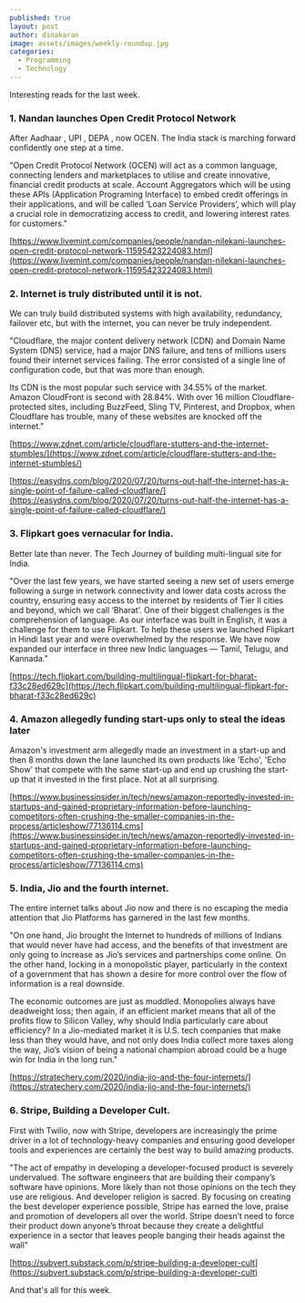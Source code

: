 ```yaml
---
published: true
layout: post
author: dinakaran
image: assets/images/weekly-roundup.jpg
categories:
  - Programming
  - Technology
---
```


Interesting reads for the last week.

### 1. Nandan launches Open Credit Protocol Network

After Aadhaar , UPI , DEPA , now OCEN. The India stack is marching forward confidently one step at a time. 

"Open Credit Protocol Network (OCEN) will act as a common language, connecting lenders and marketplaces to utilise and create innovative, financial credit products at scale. Account Aggregators which will be using these APIs (Application Programing Interface) to embed credit offerings in their applications, and will be called ‘Loan Service Providers’, which will play a crucial role in democratizing access to credit, and lowering interest rates for customers."

[https://www.livemint.com/companies/people/nandan-nilekani-launches-open-credit-protocol-network-11595423224083.html](https://www.livemint.com/companies/people/nandan-nilekani-launches-open-credit-protocol-network-11595423224083.html)

### 2. Internet is truly distributed until it is not. 

We can truly build distributed systems with high availability, redundancy, failover etc, but with the internet, you can never be truly independent. 

"Cloudflare, the major content delivery network (CDN) and Domain Name System (DNS) service, had a major DNS failure, and tens of millions users found their internet services failing. The error consisted of a single line of configuration code, but that was more than enough.

Its CDN is the most popular such service with 34.55% of the market. Amazon CloudFront is second with 28.84%. With over 16 million Cloudflare-protected sites, including BuzzFeed, Sling TV, Pinterest, and Dropbox, when Cloudflare has trouble, many of these websites are knocked off the internet."

[https://www.zdnet.com/article/cloudflare-stutters-and-the-internet-stumbles/](https://www.zdnet.com/article/cloudflare-stutters-and-the-internet-stumbles/)

[https://easydns.com/blog/2020/07/20/turns-out-half-the-internet-has-a-single-point-of-failure-called-cloudflare/](https://easydns.com/blog/2020/07/20/turns-out-half-the-internet-has-a-single-point-of-failure-called-cloudflare/)



### 3. Flipkart goes vernacular for India. 

Better late than never. The Tech Journey of building multi-lingual site for India. 

"Over the last few years, we have started seeing a new set of users emerge following a surge in network connectivity and lower data costs across the country, ensuring easy access to the internet by residents of Tier II cities and beyond, which we call ‘Bharat’. One of their biggest challenges is the comprehension of language. As our interface was built in English, it was a challenge for them to use Flipkart. To help these users we launched Flipkart in Hindi last year and were overwhelmed by the response. We have now expanded our interface in three new Indic languages — Tamil, Telugu, and Kannada."

[https://tech.flipkart.com/building-multilingual-flipkart-for-bharat-f33c28ed629c](https://tech.flipkart.com/building-multilingual-flipkart-for-bharat-f33c28ed629c)

### 4. Amazon allegedly funding start-ups only to steal the ideas later 

Amazon's investment arm allegedly made an investment in a start-up and then 8 months down the lane launched its own products like 'Echo', 'Echo Show' that compete with the same start-up and end up crushing the start-up that it invested in the first place. Not at all surprising. 

[https://www.businessinsider.in/tech/news/amazon-reportedly-invested-in-startups-and-gained-proprietary-information-before-launching-competitors-often-crushing-the-smaller-companies-in-the-process/articleshow/77136114.cms](https://www.businessinsider.in/tech/news/amazon-reportedly-invested-in-startups-and-gained-proprietary-information-before-launching-competitors-often-crushing-the-smaller-companies-in-the-process/articleshow/77136114.cms)

### 5. India, Jio and the fourth internet. 

The entire internet talks about Jio now and there is no escaping the media attention that Jio Platforms has garnered in the last few months. 

"On one hand, Jio brought the Internet to hundreds of millions of Indians that would never have had access, and the benefits of that investment are only going to increase as Jio’s services and partnerships come online. On the other hand, locking in a monopolistic player, particularly in the context of a government that has shown a desire for more control over the flow of information is a real downside.

The economic outcomes are just as muddled. Monopolies always have deadweight loss; then again, if an efficient market means that all of the profits flow to Silicon Valley, why should India particularly care about efficiency? In a Jio-mediated market it is U.S. tech companies that make less than they would have, and not only does India collect more taxes along the way, Jio’s vision of being a national champion abroad could be a huge win for India in the long run."

[https://stratechery.com/2020/india-jio-and-the-four-internets/](https://stratechery.com/2020/india-jio-and-the-four-internets/)

### 6. Stripe, Building a Developer Cult.

First with Twilio, now with Stripe, developers are increasingly the prime driver in a lot of technology-heavy companies and ensuring good developer tools and experiences are certainly the best way to build amazing products.

"The act of empathy in developing a developer-focused product is severely undervalued. The software engineers that are building their company’s software have opinions. More likely than not those opinions on the tech they use are religious. And developer religion is sacred. By focusing on creating the best developer experience possible, Stripe has earned the love, praise and promotion of developers all over the world. Stripe doesn’t need to force their product down anyone’s throat because they create a delightful experience in a sector that leaves people banging their heads against the wall"

[https://subvert.substack.com/p/stripe-building-a-developer-cult](https://subvert.substack.com/p/stripe-building-a-developer-cult)

And that's all for this week.
